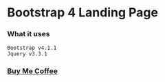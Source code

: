# Bootstrap 4 Landing Page

### What it uses

```
Bootstrap v4.1.1
Jquery v3.3.1
```

### [Buy Me Coffee](https://www.buymeacoffee.com/wBqmQ1egH)
